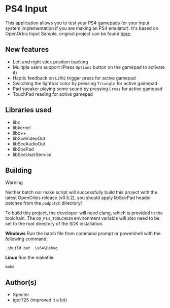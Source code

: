 # PS4 Input

This application allows you to test your PS4 gamepads (or your input system implementation if you are making an PS4 emulator). It's based on OpenOrbis Input Sample, original project can be found [here](https://github.com/OpenOrbis/OpenOrbis-PS4-Toolchain/tree/master/samples/input).

## New features
- Left and right stick position tracking
- Mulitple users support (Press `Options` button on the gamepad to activate it)
- Haptic feedback on `L2`/`R2` trigger press for active gamepad
- Switching the lightbar color by pressing `Triangle` for active gamepad
- Pad speaker playing some sound by pressing `Cross` for active gamepad
- TouchPad reading for active gamepad

## Libraries used

- libc
- libkernel
- libc++
- libSceVideoOut
- libSceAudioOut
- libScePad
- libSceUserService


## Building

> [!WARNING]
> Neither batch nor make script will successfully build this project with the latest OpenOrbis release (v0.5.2), you should apply libScePad header patches from the `padpatch` directory!

To build this project, the developer will need clang, which is provided in the toolchain. The `OO_PS4_TOOLCHAIN` environment variable will also need to be set to the root directory of the SDK installation.

__Windows__
Run the batch file from command prompt or powershell with the following command:
```
.\build.bat .\x64\Debug
```

__Linux__
Run the makefile.
```
make
```


## Author(s)

- Specter
- igor725 (improved it a bit)
